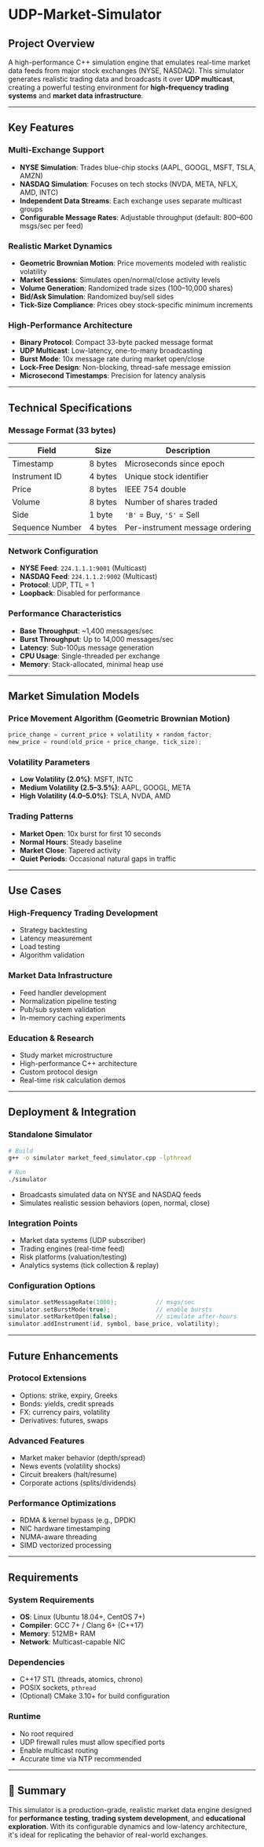 # UDP-Market-Simulator

## Project Overview

A high-performance C++ simulation engine that emulates real-time market data feeds from major stock exchanges (NYSE, NASDAQ). This simulator generates realistic trading data and broadcasts it over **UDP multicast**, creating a powerful testing environment for **high-frequency trading systems** and **market data infrastructure**.

---

## Key Features

### Multi-Exchange Support

* **NYSE Simulation**: Trades blue-chip stocks (AAPL, GOOGL, MSFT, TSLA, AMZN)
* **NASDAQ Simulation**: Focuses on tech stocks (NVDA, META, NFLX, AMD, INTC)
* **Independent Data Streams**: Each exchange uses separate multicast groups
* **Configurable Message Rates**: Adjustable throughput (default: 800–600 msgs/sec per feed)

### Realistic Market Dynamics

* **Geometric Brownian Motion**: Price movements modeled with realistic volatility
* **Market Sessions**: Simulates open/normal/close activity levels
* **Volume Generation**: Randomized trade sizes (100–10,000 shares)
* **Bid/Ask Simulation**: Randomized buy/sell sides
* **Tick-Size Compliance**: Prices obey stock-specific minimum increments

### High-Performance Architecture

* **Binary Protocol**: Compact 33-byte packed message format
* **UDP Multicast**: Low-latency, one-to-many broadcasting
* **Burst Mode**: 10x message rate during market open/close
* **Lock-Free Design**: Non-blocking, thread-safe message emission
* **Microsecond Timestamps**: Precision for latency analysis

---

## Technical Specifications

### Message Format (33 bytes)

| Field           | Size    | Description                     |
| --------------- | ------- | ------------------------------- |
| Timestamp       | 8 bytes | Microseconds since epoch        |
| Instrument ID   | 4 bytes | Unique stock identifier         |
| Price           | 8 bytes | IEEE 754 double                 |
| Volume          | 8 bytes | Number of shares traded         |
| Side            | 1 byte  | `'B'` = Buy, `'S'` = Sell       |
| Sequence Number | 4 bytes | Per-instrument message ordering |

### Network Configuration

* **NYSE Feed**: `224.1.1.1:9001` (Multicast)
* **NASDAQ Feed**: `224.1.1.2:9002` (Multicast)
* **Protocol**: UDP, TTL = 1
* **Loopback**: Disabled for performance

### Performance Characteristics

* **Base Throughput**: \~1,400 messages/sec
* **Burst Throughput**: Up to 14,000 messages/sec
* **Latency**: Sub-100μs message generation
* **CPU Usage**: Single-threaded per exchange
* **Memory**: Stack-allocated, minimal heap use

---

## Market Simulation Models

### Price Movement Algorithm (Geometric Brownian Motion)

```cpp
price_change = current_price × volatility × random_factor;
new_price = round(old_price + price_change, tick_size);
```

### Volatility Parameters

* **Low Volatility (2.0%)**: MSFT, INTC
* **Medium Volatility (2.5–3.5%)**: AAPL, GOOGL, META
* **High Volatility (4.0–5.0%)**: TSLA, NVDA, AMD

### Trading Patterns

* **Market Open**: 10x burst for first 10 seconds
* **Normal Hours**: Steady baseline
* **Market Close**: Tapered activity
* **Quiet Periods**: Occasional natural gaps in traffic

---

## Use Cases

### High-Frequency Trading Development

* Strategy backtesting
* Latency measurement
* Load testing
* Algorithm validation

### Market Data Infrastructure

* Feed handler development
* Normalization pipeline testing
* Pub/sub system validation
* In-memory caching experiments

### Education & Research

* Study market microstructure
* High-performance C++ architecture
* Custom protocol design
* Real-time risk calculation demos

---

## Deployment & Integration

### Standalone Simulator

```bash
# Build
g++ -o simulator market_feed_simulator.cpp -lpthread

# Run
./simulator
```

* Broadcasts simulated data on NYSE and NASDAQ feeds
* Simulates realistic session behaviors (open, normal, close)

### Integration Points

* Market data systems (UDP subscriber)
* Trading engines (real-time feed)
* Risk platforms (valuation/testing)
* Analytics systems (tick collection & replay)

### Configuration Options

```cpp
simulator.setMessageRate(1000);           // msgs/sec
simulator.setBurstMode(true);             // enable bursts
simulator.setMarketOpen(false);           // simulate after-hours
simulator.addInstrument(id, symbol, base_price, volatility);
```

---

## Future Enhancements

### Protocol Extensions

* Options: strike, expiry, Greeks
* Bonds: yields, credit spreads
* FX: currency pairs, volatility
* Derivatives: futures, swaps

### Advanced Features

* Market maker behavior (depth/spread)
* News events (volatility shocks)
* Circuit breakers (halt/resume)
* Corporate actions (splits/dividends)

### Performance Optimizations

* RDMA & kernel bypass (e.g., DPDK)
* NIC hardware timestamping
* NUMA-aware threading
* SIMD vectorized processing

---

## Requirements

### System Requirements

* **OS**: Linux (Ubuntu 18.04+, CentOS 7+)
* **Compiler**: GCC 7+ / Clang 6+ (C++17)
* **Memory**: 512MB+ RAM
* **Network**: Multicast-capable NIC

### Dependencies

* C++17 STL (threads, atomics, chrono)
* POSIX sockets, `pthread`
* (Optional) CMake 3.10+ for build configuration

### Runtime

* No root required
* UDP firewall rules must allow specified ports
* Enable multicast routing
* Accurate time via NTP recommended

---

## 📎 Summary

This simulator is a production-grade, realistic market data engine designed for **performance testing**, **trading system development**, and **educational exploration**. With its configurable dynamics and low-latency architecture, it's ideal for replicating the behavior of real-world exchanges.
